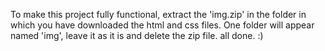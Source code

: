 To make this project fully functional, extract the 'img.zip' in the folder in which you have downloaded the html and css files.
One folder will appear named 'img', leave it as it is and delete the zip file.
all done. :)
